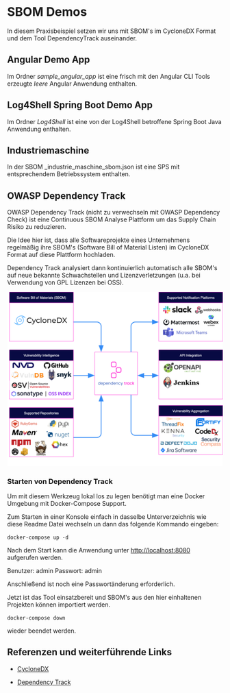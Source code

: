 # SBOM Demos

In diesem Praxisbeispiel setzen wir uns mit SBOM's im CycloneDX Format und dem Tool DependencyTrack auseinander.

## Angular Demo App

Im Ordner _sample_angular_app_ ist eine frisch mit den Angular CLI Tools erzeugte _leere_ Angular Anwendung enthalten.

## Log4Shell Spring Boot Demo App

Im Ordner _Log4Shell_ ist eine von der Log4Shell betroffene Spring Boot Java Anwendung enthalten.

## Industriemaschine

In der SBOM _industrie_maschine_sbom.json ist eine SPS mit entsprechendem Betriebssystem enthalten.

## OWASP Dependency Track

OWASP Dependency Track (nicht zu verwechseln mit OWASP Dependency Check) ist eine Continuous SBOM Analyse Plattform um das Supply Chain Risiko zu reduzieren.  

Die Idee hier ist, dass alle Softwareprojekte eines Unternehmens regelmäßig ihre SBOM's (Software Bill of Material Listen) im CycloneDX Format auf diese Plattform hochladen.  

Dependency Track analysiert dann kontinuierlich automatisch alle SBOM's auf neue bekannte Schwachstellen und Lizenzverletzungen (u.a. bei Verwendung von GPL Lizenzen bei OSS).

![Dependency Track](../../99_assets/images/dep_track.png)

### Starten von Dependency Track

Um mit diesem Werkzeug lokal los zu legen benötigt man eine Docker Umgebung mit Docker-Compose Support.

Zum Starten in einer Konsole einfach in dasselbe Unterverzeichnis wie diese Readme Datei wechseln un dann das folgende Kommando eingeben:

```shell
docker-compose up -d
```

Nach dem Start kann die Anwendung unter [http://localhost:8080](http://localhost:8080) aufgerufen werden.

Benutzer: admin
Passwort: admin

Anschließend ist noch eine Passwortänderung erforderlich.  

Jetzt ist das Tool einsatzbereit und SBOM's aus den hier einhaltenen Projekten können importiert werden.

```shell
docker-compose down
```

wieder beendet werden.

## Referenzen und weiterführende Links

- [CycloneDX](https://cyclonedx.org)

- [Dependency Track](https://dependencytrack.org)
